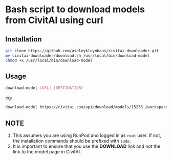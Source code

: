 # Bash script to download models from CivitAI using curl

## Installation

```bash
git clone https://github.com/ashleykleynhans/civitai-downloader.git
mv civitai-downloader/download.sh /usr/local/bin/download-model
chmod +x /usr/local/bin/download-model
```
## Usage

```bash
download-model [URL] [DESTINATION]
```

eg:

```bash
download-model https://civitai.com/api/download/models/15236 /workspace/stable-diffusion-webui/models/Stable-diffusion
```

## NOTE

1. This assumes you are using RunPod and logged in as `root`
   user.  If not, the installation commands should be prefixed
   with `sudo`.
2. It is important to ensure that you use the **DOWNLOAD** link
and not the link to the model page in CivitAI.
